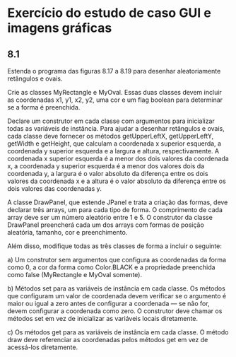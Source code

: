 # Exercício do estudo de caso GUI e imagens gráficas
## 8.1 
Estenda o programa das figuras 8.17 a 8.19 para desenhar aleatoriamente retângulos e ovais. 

Crie as classes MyRectangle e MyOval.
Essas duas classes devem incluir as coordenadas x1, y1, x2, y2, uma cor e um flag boolean para determinar se a forma é preenchida.

Declare um construtor em cada classe com argumentos para inicializar todas as variáveis de instância. 
Para ajudar a desenhar retângulos e ovais, cada classe deve fornecer os métodos getUpperLeftX, getUpperLeftY, getWidth e getHeight, que calculam a coordenada x superior esquerda, a coordenada y superior esquerda e a largura e altura, respectivamente. 
A coordenada x superior esquerda é a menor dos dois valores da coordenada x, a coordenada y superior esquerda é a menor dos valores dois da coordenada y, a largura é o valor absoluto da diferença entre os dois valores da coordenada x e a altura é o valor absoluto da diferença entre os dois valores das coordenadas y.

A classe DrawPanel, que estende JPanel e trata a criação das formas, deve declarar três arrays, um para cada tipo de forma. 
O comprimento de cada array deve ser um número aleatório entre 1 e 5. 
O construtor da classe DrawPanel preencherá cada um dos arrays com formas de posição aleatória, tamanho, cor e preenchimento.

Além disso, modifique todas as três classes de forma a incluir o seguinte:

a) Um construtor sem argumentos que configura as coordenadas da forma como 0, a cor da forma como Color.BLACK e a propriedade preenchida como false (MyRectangle e MyOval somente).

b) Métodos set para as variáveis de instância em cada classe. Os métodos que configuram um valor de coordenada devem verificar se o argumento é maior ou igual a zero antes de configurar a coordenada — se não for, devem configurar a coordenada como zero. O construtor deve chamar os métodos set em vez de inicializar as variáveis locais diretamente.

c) Os métodos get para as variáveis de instância em cada classe. O método draw deve referenciar as coordenadas pelos métodos get em
vez de acessá-los diretamente.
